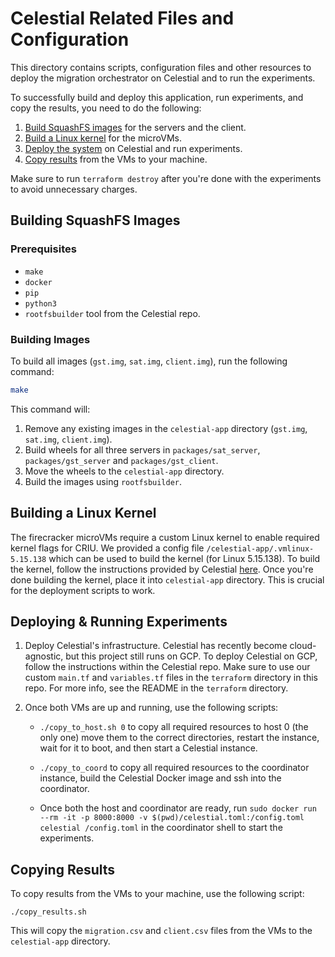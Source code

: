 # Celestial Related Files and Configuration
This directory contains scripts, configuration files and other resources to deploy the migration orchestrator on Celestial and to run the experiments.

To successfully build and deploy this application, run experiments, and copy the results, you need to do the following:
1. [Build SquashFS images](#building-squashfs-images) for the servers and the client.
2. [Build a Linux kernel](#building-a-linux-kernel) for the microVMs.
3. [Deploy the system](#deploying-the-system) on Celestial and run experiments.
4. [Copy results](#copying-results) from the VMs to your machine.

Make sure to run `terraform destroy` after you're done with the experiments to avoid unnecessary charges.

## Building SquashFS Images
### Prerequisites
- `make`
- `docker`
- `pip`
- `python3`
- `rootfsbuilder` tool from the Celestial repo.


### Building Images

To build all images (`gst.img`, `sat.img`, `client.img`), run the following command:
```bash
make
```

This command will:
1. Remove any existing images in the `celestial-app` directory (`gst.img`, `sat.img`, `client.img`).
2. Build wheels for all three servers in `packages/sat_server`, `packages/gst_server` and `packages/gst_client`.
3. Move the wheels to the `celestial-app` directory.
4. Build the images using `rootfsbuilder`.

## Building a Linux Kernel
The firecracker microVMs require a custom Linux kernel to enable required kernel flags for CRIU. We provided a config file `/celestial-app/.vmlinux-5.15.138` which can be used to build the kernel (for Linux 5.15.138). To build the kernel, follow the instructions provided by Celestial [here](https://openfogstack.github.io/celestial/kernel). Once you're done building the kernel, place it into `celestial-app` directory. This is crucial for the deployment scripts to work.

## Deploying & Running Experiments
1. Deploy Celestial's infrastructure. Celestial has recently become cloud-agnostic, but this project still runs on GCP. To deploy Celestial on GCP, follow the instructions within the Celestial repo. Make sure to use our custom `main.tf` and `variables.tf` files in the `terraform` directory in this repo. For more info, see the README in the `terraform` directory.

2. Once both VMs are up and running, use the following scripts:
   - `./copy_to_host.sh 0` to copy all required resources to host 0 (the only one) move them to the correct directories, restart the instance, wait for it to boot, and then start a Celestial instance.

   - `./copy_to_coord` to copy all required resources to the coordinator instance, build the Celestial Docker image and ssh into the coordinator.

   - Once both the host and coordinator are ready, run `sudo docker run --rm -it -p 8000:8000 -v $(pwd)/celestial.toml:/config.toml celestial /config.toml` in the coordinator shell to start the experiments.

## Copying Results
To copy results from the VMs to your machine, use the following script:
```
./copy_results.sh
```
This will copy the `migration.csv` and `client.csv` files from the VMs to the `celestial-app` directory.